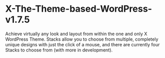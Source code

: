 X-The-Theme-based-WordPress-v1.7.5
==================================

Achieve virtually any look and layout from within the one and only X WordPress Theme. Stacks allow you to choose from multiple, completely unique designs with just the click of a mouse, and there are currently four Stacks to choose from (with more in development).
